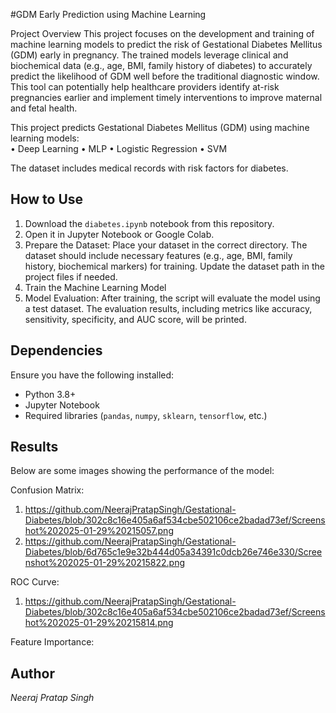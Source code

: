 #GDM Early Prediction using Machine Learning

Project Overview
This project focuses on the development and training of machine learning models to predict the risk of Gestational Diabetes Mellitus (GDM) early in pregnancy. The trained models leverage clinical and biochemical data (e.g., age, BMI, family history of diabetes) to accurately predict the likelihood of GDM well before the traditional diagnostic window. This tool can potentially help healthcare providers identify at-risk pregnancies earlier and implement timely interventions to improve maternal and fetal health.

This project predicts Gestational Diabetes Mellitus (GDM) using machine learning models:  
• Deep Learning
• MLP
• Logistic Regression
• SVM

The dataset includes medical records with risk factors for diabetes.  

## How to Use  
1. Download the `diabetes.ipynb` notebook from this repository.  
2. Open it in Jupyter Notebook or Google Colab.  
3. Prepare the Dataset:
   Place your dataset in the correct directory. The dataset should include necessary features (e.g., age, BMI, family history, biochemical markers) for training. Update the dataset path in the project files if 
   needed.
4. Train the Machine Learning Model
5. Model Evaluation:
   After training, the script will evaluate the model using a test dataset. The evaluation results, including metrics like accuracy, sensitivity, specificity, and AUC score, will be printed.

## Dependencies  
Ensure you have the following installed:  
- Python 3.8+  
- Jupyter Notebook  
- Required libraries (`pandas`, `numpy`, `sklearn`, `tensorflow`, etc.)

## Results
Below are some images showing the performance of the model:

Confusion Matrix:
1. https://github.com/NeerajPratapSingh/Gestational-Diabetes/blob/302c8c16e405a6af534cbe502106ce2badad73ef/Screenshot%202025-01-29%20215057.png
2. https://github.com/NeerajPratapSingh/Gestational-Diabetes/blob/6d765c1e9e32b444d05a34391c0dcb26e746e330/Screenshot%202025-01-29%20215822.png

ROC Curve:
1. https://github.com/NeerajPratapSingh/Gestational-Diabetes/blob/302c8c16e405a6af534cbe502106ce2badad73ef/Screenshot%202025-01-29%20215814.png

Feature Importance:

## Author  
*Neeraj Pratap Singh*

